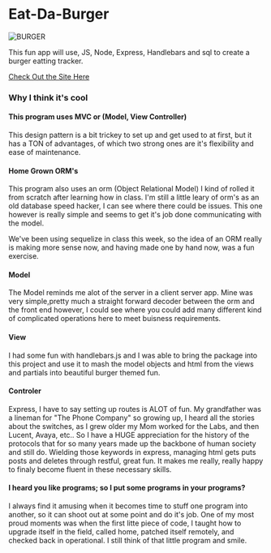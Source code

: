 # Eat-Da-Burger
![BURGER](https://hidden-depths-72803.herokuapp.com/assets/img/Burger.gif)

This fun app will use, JS, Node, Express, Handlebars and sql to create a burger eatting tracker.

[Check Out the Site Here](https://hidden-depths-72803.herokuapp.com/)

### Why I think it's cool

#### This program uses MVC or (Model, View Controller)

This design pattern is a bit trickey to set up and get used to at first, but it has a TON of advantages, of which two strong ones are it's flexibility and ease of maintenance. 

#### Home Grown ORM's

This program also uses an orm (Object Relational Model) I kind of rolled it from scratch after learning how in class. I'm still a little leary of orm's as an old database speed hacker, I can see where there could be issues. This one however is really simple and seems to get it's job done communicating with the model.

We've been using sequelize in class this week, so the idea of an ORM really is making more sense now, and having made one by hand now, was a fun exercise.

#### Model

The Model reminds me alot of the server in a client server app. Mine was very simple,pretty much a straight forward decoder between the orm and the front end however, I could see where you could add many different kind of complicated operations here to meet buisness requirements.

#### View

I had some fun with handlebars.js and I was able to bring the package into this project and use it to mash the model objects and html from the views and partials into beautiful burger themed fun.

#### Controler

Express, I have to say setting up routes is ALOT of fun. My grandfather was a lineman for "The Phone Company" so growing up, I heard all the stories about the switches, as I grew older my Mom worked for the Labs, and then Lucent, Avaya, etc.. So I have a HUGE appreciation for the history of the protocols that for so many years made up the backbone of human society and still do. Wielding those keywords in express, managing html gets puts posts and deletes through restful, great fun. It makes me really, really happy to finaly become fluent in these necessary skills.

#### I heard you like programs; so I put some programs in your programs?

I always find it amusing when it becomes time to stuff one program into another, so it can shoot out at some point and do it's job. One of my most proud moments was when the first litte piece of code, I taught how to upgrade itself in the field, called home, patched itself remotely, and checked back in operational. I still think of that little program and smile.  